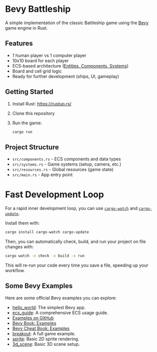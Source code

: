 # Bevy Battleship

A simple implementation of the classic Battleship game using the [Bevy](https://bevyengine.org/) game engine in Rust.

## Features

- 1 human player vs 1 computer player
- 10x10 board for each player
- ECS-based architecture ([Entities, Components, Systems](https://bevyengine.org/learn/book/getting-started/ecs/))
- Board and cell grid logic
- Ready for further development (ships, UI, gameplay)

## Getting Started

1. Install Rust: <https://rustup.rs/>
2. Clone this repository
3. Run the game:

   ```sh
   cargo run
   ```

## Project Structure

- `src/components.rs` - ECS components and data types
- `src/systems.rs` - Game systems (setup, camera, etc.)
- `src/resources.rs` - Global resources (game state)
- `src/main.rs` - App entry point

# Fast Development Loop

For a rapid inner development loop, you can use [`cargo-watch`](https://crates.io/crates/cargo-watch) and [`cargo-update`](https://crates.io/crates/cargo-update).

Install them with:

```sh
cargo install cargo-watch cargo-update
```

Then, you can automatically check, build, and run your project on file changes with:

```sh
cargo watch -x check -x build -x run
```

This will re-run your code every time you save a file, speeding up your workflow.

## Some Bevy Examples

Here are some official Bevy examples you can explore:

- [hello_world](https://github.com/bevyengine/bevy/blob/main/examples/hello_world.rs): The simplest Bevy app.
- [ecs_guide](https://github.com/bevyengine/bevy/blob/main/examples/ecs/ecs_guide.rs): A comprehensive ECS usage guide.
- [Examples on GitHub](https://github.com/bevyengine/bevy/tree/main/examples)
- [Bevy Book: Examples](https://bevyengine.org/learn/book/examples/)
- [Bevy Cheat Book: Examples](https://bevy-cheatbook.github.io/examples.html)
- [breakout](https://github.com/bevyengine/bevy/blob/main/examples/game/breakout.rs): A full game example.
- [sprite](https://github.com/bevyengine/bevy/blob/main/examples/2d/sprite.rs): Basic 2D sprite rendering.
- [3d_scene](https://github.com/bevyengine/bevy/blob/main/examples/3d/3d_scene.rs): Basic 3D scene setup.
